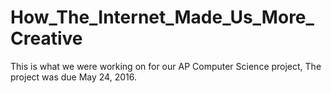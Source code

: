 # How_The_Internet_Made_Us_More_Creative
This is what we were working on for our AP Computer Science project, The project was due May 24, 2016.
